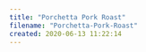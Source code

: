 ```yaml
---
title: "Porchetta Pork Roast"
filename: "Porchetta-Pork-Roast"
created: 2020-06-13 11:22:14
---
```


